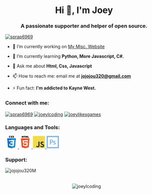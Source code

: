 <h1 align="center">Hi 👋, I'm Joey</h1>
<h3 align="center">A passionate supporter and helper of open source.</h3>

<p align="left"> <a href="https://twitter.com/sprap6969" target="blank"><img src="https://img.shields.io/twitter/follow/sprap6969?logo=twitter&style=for-the-badge" alt="sprap6969" /></a> </p>

- 🔭 I’m currently working on [My Misc. Website](https://github.com/JoeyLCoding/Misc-Website)

- 🌱 I’m currently learning **Python, More Javascript, C#.**

- 💬 Ask me about **Html, Css, Javascript**

- 📫 How to reach me: email me at **jojojou320@gmail.com**

- ⚡ Fun fact: **I'm addicted to Kayne West.**

<h3 align="left">Connect with me:</h3>
<p align="left">
<a href="https://twitter.com/sprap6969" target="blank"><img align="center" src="https://raw.githubusercontent.com/rahuldkjain/github-profile-readme-generator/master/src/images/icons/Social/twitter.svg" alt="sprap6969" height="30" width="40" /></a>
<a href="https://stackoverflow.com/users/20487137/joeylcoding" target="blank"><img align="center" src="https://raw.githubusercontent.com/rahuldkjain/github-profile-readme-generator/master/src/images/icons/Social/stack-overflow.svg" alt="joeylcoding" height="30" width="40" /></a>
<a href="https://www.youtube.com/channel/UCDwywsr9_mOKkXd_5Ax4u0g" target="blank"><img align="center" src="https://raw.githubusercontent.com/rahuldkjain/github-profile-readme-generator/master/src/images/icons/Social/youtube.svg" alt="joeylikesgames" height="30" width="40" /></a>
</p>

<h3 align="left">Languages and Tools:</h3>
<p align="left"> <a href="https://www.w3schools.com/css/" target="_blank" rel="noreferrer"> <img src="https://raw.githubusercontent.com/devicons/devicon/master/icons/css3/css3-original-wordmark.svg" alt="css3" width="40" height="40"/> </a> <a href="https://www.w3.org/html/" target="_blank" rel="noreferrer"> <img src="https://raw.githubusercontent.com/devicons/devicon/master/icons/html5/html5-original-wordmark.svg" alt="html5" width="40" height="40"/> </a> <a href="https://developer.mozilla.org/en-US/docs/Web/JavaScript" target="_blank" rel="noreferrer"> <img src="https://raw.githubusercontent.com/devicons/devicon/master/icons/javascript/javascript-original.svg" alt="javascript" width="40" height="40"/> </a> <a href="https://www.photoshop.com/en" target="_blank" rel="noreferrer"> <img src="https://raw.githubusercontent.com/devicons/devicon/master/icons/photoshop/photoshop-line.svg" alt="photoshop" width="40" height="40"/> </a> </p>

<h3 align="left">Support:</h3>
<p><a href="https://www.buymeacoffee.com/jojojou320M"> <img align="left" src="https://cdn.buymeacoffee.com/buttons/v2/default-yellow.png" height="50" width="210" alt="jojojou320M" /></a></p><br><br>

<p>&nbsp;<img align="center" src="https://github-readme-stats.vercel.app/api?username=joeylcoding&show_icons=true&locale=en" alt="joeylcoding" /></p>

